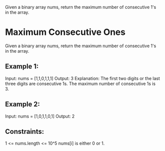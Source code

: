 Given a binary array nums, return the maximum number of consecutive 1's in the array.

# Maximum Consecutive Ones

Given a binary array nums, return the maximum number of consecutive 1's in the array.

## Example 1:

Input: nums = [1,1,0,1,1,1]
Output: 3
Explanation: The first two digits or the last three digits are consecutive 1s. The maximum number of consecutive 1s is 3.

## Example 2:

Input: nums = [1,0,1,1,0,1]
Output: 2

## Constraints:

1 <= nums.length <= 10^5
nums[i] is either 0 or 1.
